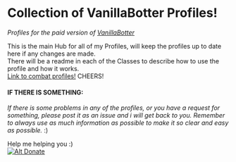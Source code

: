 # Collection of VanillaBotter Profiles!
_Profiles for the paid version of [VanillaBotter](http://vanillabotter.com/)_

This is the main Hub for all of my Profiles, will keep the profiles up to date here if any changes are made.  
There will be a readme in each of the Classes to describe how to use the profile and how it works.  
[Link to combat profiles!](Combat-Profiles) CHEERS!

#### IF THERE IS SOMETHING:  
_If there is some problems in any of the profiles, or you have a request for something, please post it as an issue and i will get back to you. Remember to always use as much information as possible to make it so clear and easy as possible._ :)  


Help me helping you :)  
[![Alt Donate](https://www.paypalobjects.com/en_US/NO/i/btn/btn_donateCC_LG.gif)](https://www.paypal.com/cgi-bin/webscr?cmd=_s-xclick&hosted_button_id=C45BTNE276SME)

